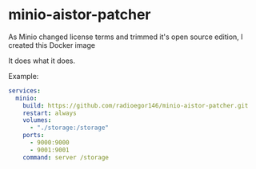 # minio-aistor-patcher

As Minio changed license terms and trimmed it's open source edition, I created this Docker image

It does what it does.

Example:

```yaml
services:
  minio:
    build: https://github.com/radioegor146/minio-aistor-patcher.git
    restart: always
    volumes:
      - "./storage:/storage"
    ports:
      - 9000:9000
      - 9001:9001
    command: server /storage
```